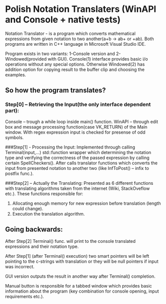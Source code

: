 # Polish Notation Translaters (WinAPI and Console + native tests)

Notation Translator - is a program which converts mathematical expressions from given notation to two another(a+b -> ab+ or +ab).
Both programs are written in C++ language in Microsoft Visual Studio IDE.

Program exists in two variants: 1-Console version and 2-Windowed(provided with GUI).
Console(1) interface provides basic i/o operations without any special options. Otherwise Windowed(2) has addition option for copying result to the buffer clip and choosing the examples.


## So how the program translates?

### Step[0] – Retrieving the Input(the only interface dependent part):
Console – trough a while loop inside main() function.
WinAPI – through edit box and message processing function(case VK_RETURN) of the Main window.
With regex expression input is checked for presense of odd symbols.

###Step[1]  - Processing the Input:
Implemented through calling Terminal(input,...) std::function wrapper which determining the notation type and verifying the correctness of the passed expression by calling certain SpellCheckers().		              After calls translator functions which converts the input from presented notation to another two             (like InfToPost() – infix to postfix func.).

###Step[2] – Actually the Translating:
Presented as 6 different functions with translating algorithms taken from the internet (Wiki, StackOveflow etc.). 
These functions responsible for: 
1. Allocating enough memory for new expression before translation (length could change).
2. Execution the translation algorithm.


## Going backwards:

After Step[2] Terminal() func. will print to the console translated expressions and their notation type.

After Step[1] (after Terminal() execution) two smart pointers will be left pointing to the c-strings with translation or they will be null pointers if input was incorrect.

GUI version outputs the result in another way after Terminal() completion.

Manual button is responsible for a tabbed window which provides basic information about the program (key combination for console opening, input requirements etc.).
